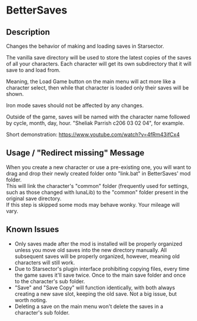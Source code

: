 # BetterSaves

## Description

Changes the behavior of making and loading saves in Starsector.  

The vanilla save directory will be used to store the latest copies of the saves of all your characters. Each character will get its own subdirectory that it will save to and load from.  

Meaning, the Load Game button on the main menu will act more like a character select, then while that character is loaded only their saves will be shown.  

Iron mode saves should not be affected by any changes.  

Outside of the game, saves will be named with the character name followed by cycle, month, day, hour. "Sheliak Parrish c206 03 02 04", for example.

Short demonstration: https://www.youtube.com/watch?v=4fRm43ifCx4

## Usage / "Redirect missing" Message

When you create a new character or use a pre-existing one, you will want to drag and drop their newly created folder onto "link.bat" in BetterSaves' mod folder.  
This will link the character's "common" folder (frequently used for settings, such as those changed with lunaLib) to the "common" folder present in the original save directory.  
If this step is skipped some mods may behave wonky. Your mileage will vary.

## Known Issues  

- Only saves made after the mod is installed will be properly organized unless you move old saves into the new directory manually. All subsequent saves will be properly organized, however, meaning old characters will still work.  
- Due to Starsector's plugin interface prohibiting copying files, every time the game saves it'll save twice. Once to the main save folder and once to the character's sub folder.  
- "Save" and "Save Copy" will function identically, with both always creating a new save slot, keeping the old save. Not a big issue, but worth noting.  
- Deleting a save on the main menu won't delete the saves in a character's sub folder.  
